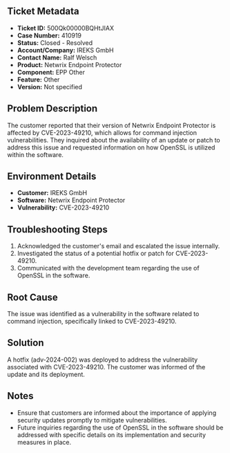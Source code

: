## Ticket Metadata
- **Ticket ID:** 500Qk00000BQHtJIAX
- **Case Number:** 410919
- **Status:** Closed - Resolved
- **Account/Company:** IREKS GmbH
- **Contact Name:** Ralf Welsch
- **Product:** Netwrix Endpoint Protector
- **Component:** EPP Other
- **Feature:** Other
- **Version:** Not specified

## Problem Description
The customer reported that their version of Netwrix Endpoint Protector is affected by CVE-2023-49210, which allows for command injection vulnerabilities. They inquired about the availability of an update or patch to address this issue and requested information on how OpenSSL is utilized within the software.

## Environment Details
- **Customer:** IREKS GmbH
- **Software:** Netwrix Endpoint Protector
- **Vulnerability:** CVE-2023-49210

## Troubleshooting Steps
1. Acknowledged the customer's email and escalated the issue internally.
2. Investigated the status of a potential hotfix or patch for CVE-2023-49210.
3. Communicated with the development team regarding the use of OpenSSL in the software.

## Root Cause
The issue was identified as a vulnerability in the software related to command injection, specifically linked to CVE-2023-49210.

## Solution
A hotfix (adv-2024-002) was deployed to address the vulnerability associated with CVE-2023-49210. The customer was informed of the update and its deployment.

## Notes
- Ensure that customers are informed about the importance of applying security updates promptly to mitigate vulnerabilities.
- Future inquiries regarding the use of OpenSSL in the software should be addressed with specific details on its implementation and security measures in place.